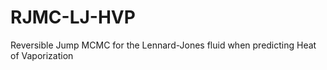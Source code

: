# RJMC-LJ-HVP
Reversible Jump MCMC for the Lennard-Jones fluid when predicting Heat of Vaporization
